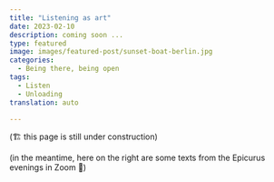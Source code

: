 ```yaml
---
title: "Listening as art"
date: 2023-02-10
description: coming soon ...
type: featured
image: images/featured-post/sunset-boat-berlin.jpg
categories:
  - Being there, being open
tags:
  - Listen
  - Unloading
translation: auto

---
```


(🏗️ this page is still under construction)


(in the meantime, here on the right are some texts from the Epicurus evenings in Zoom 🌳)
